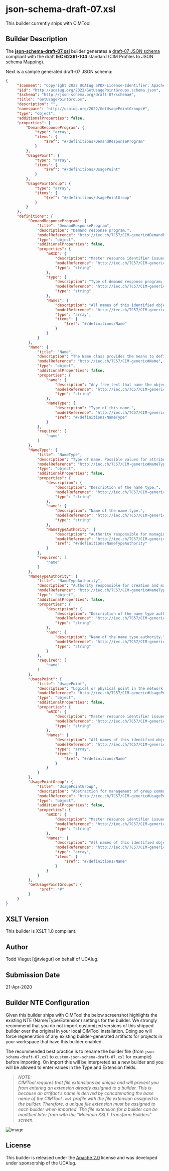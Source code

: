 # json-schema-draft-07.xsl

This builder currently ships with CIMTool.

## Builder Description

The **[json-schema-draft-07.xsl](json-schema-draft-07.xsl)** builder generates a [draft-07 JSON schema](https://json-schema.org/draft-07/json-schema-release-notes.html) compliant with the draft **IEC 62361-104** standard (CIM Profiles to JSON schema Mapping).

Next is a sample generated draft-07 JSON schema:

```JSON
{
     "$comment": "Copyright 2022 UCAIug SPDX-License-Identifier: Apache-2.0",
     "$id": "http://ucaiug.org/2022/GetUsagePointGroups.schema.json",
     "$schema": "http://json-schema.org/draft-07/schema#",
     "title": "GetUsagePointGroups",
     "description": "",
     "namespace": "http://ucaiug.org/2022/GetUsagePointGroups#",
     "type": "object",
     "additionalProperties": false,
     "properties": {
         "DemandResponseProgram": {
             "type": "array",
             "items": {
                 "$ref": "#/definitions/DemandResponseProgram"
             }
         },
         "UsagePoint": {
             "type": "array",
             "items": {
                 "$ref": "#/definitions/UsagePoint"
             }
         },
         "UsagePointGroup": {
             "type": "array",
             "items": {
                 "$ref": "#/definitions/UsagePointGroup"
             }
         }
     },
     "definitions": {
          "DemandResponseProgram": {
              "title": "DemandResponseProgram",
              "description": "Demand response program.",
              "modelReference": "http://iec.ch/TC57/CIM-generic#DemandResponseProgram",
              "type": "object",
              "additionalProperties": false,
              "properties": {
                  "mRID": {
                      "description": "Master resource identifier issued by a model authority. The mRID is unique within an exchange context. Global uniqueness is easily achieved by using a UUID, as specified in RFC 4122, for the mRID. The use of UUID is strongly recommended. For CIMXML data files in RDF syntax conforming to IEC 61970-552, the mRID is mapped to rdf:ID or rdf:about attributes that identify CIM object elements.",
                      "modelReference": "http://iec.ch/TC57/CIM-generic#IdentifiedObject.mRID",
                      "type": "string"
                  },
                  "type": {
                      "description": "Type of demand response program; examples are CPP (critical-peak pricing), RTP (real-time pricing), DLC (direct load control), DBP (demand bidding program), BIP (base interruptible program). Note that possible types change a lot and it would be impossible to enumerate them all.",
                      "modelReference": "http://iec.ch/TC57/CIM-generic#DemandResponseProgram.type",
                      "type": "string"
                  },
                  "Names": {
                      "description": "All names of this identified object.",
                      "modelReference": "http://iec.ch/TC57/CIM-generic#IdentifiedObject.Names",
                      "type": "array",
                      "items": {
                          "$ref": "#/definitions/Name"
                      }
                  }
              }
          },
          "Name": {
              "title": "Name",
              "description": "The Name class provides the means to define any number of human readable names for an object. A name is <b>not</b> to be used for defining inter-object relationships. For inter-object relationships instead use the object identification 'mRID'.",
              "modelReference": "http://iec.ch/TC57/CIM-generic#Name",
              "type": "object",
              "additionalProperties": false,
              "properties": {
                  "name": {
                      "description": "Any free text that name the object.",
                      "modelReference": "http://iec.ch/TC57/CIM-generic#Name.name",
                      "type": "string"
                  },
                  "NameType": {
                      "description": "Type of this name.",
                      "modelReference": "http://iec.ch/TC57/CIM-generic#Name.NameType",
                      "$ref": "#/definitions/NameType"
                  }
              },
              "required": [
                  "name"
              ]
          },
          "NameType": {
              "title": "NameType",
              "description": "Type of name. Possible values for attribute 'name' are implementation dependent but standard profiles may specify types. An enterprise may have multiple IT systems each having its own local name for the same object, e.g. a planning system may have different names from an EMS. An object may also have different names within the same IT system, e.g. localName as defined in CIM version 14. The definition from CIM14 is: The localName is a human readable name of the object. It is a free text name local to a node in a naming hierarchy similar to a file directory structure. A power system related naming hierarchy may be: Substation, VoltageLevel, Equipment etc. Children of the same parent in such a hierarchy have names that typically are unique among them.",
              "modelReference": "http://iec.ch/TC57/CIM-generic#NameType",
              "type": "object",
              "additionalProperties": false,
              "properties": {
                  "description": {
                      "description": "Description of the name type.",
                      "modelReference": "http://iec.ch/TC57/CIM-generic#NameType.description",
                      "type": "string"
                  },
                  "name": {
                      "description": "Name of the name type.",
                      "modelReference": "http://iec.ch/TC57/CIM-generic#NameType.name",
                      "type": "string"
                  },
                  "NameTypeAuthority": {
                      "description": "Authority responsible for managing names of this type.",
                      "modelReference": "http://iec.ch/TC57/CIM-generic#NameType.NameTypeAuthority",
                      "$ref": "#/definitions/NameTypeAuthority"
                  }
              },
              "required": [
                  "name"
              ]
          },
          "NameTypeAuthority": {
              "title": "NameTypeAuthority",
              "description": "Authority responsible for creation and management of names of a given type; typically an organization or an enterprise system.",
              "modelReference": "http://iec.ch/TC57/CIM-generic#NameTypeAuthority",
              "type": "object",
              "additionalProperties": false,
              "properties": {
                  "description": {
                      "description": "Description of the name type authority.",
                      "modelReference": "http://iec.ch/TC57/CIM-generic#NameTypeAuthority.description",
                      "type": "string"
                  },
                  "name": {
                      "description": "Name of the name type authority.",
                      "modelReference": "http://iec.ch/TC57/CIM-generic#NameTypeAuthority.name",
                      "type": "string"
                  }
              },
              "required": [
                  "name"
              ]
          },
          "UsagePoint": {
              "title": "UsagePoint",
              "description": "Logical or physical point in the network to which readings or events may be attributed. Used at the place where a physical or virtual meter may be located; however, it is not required that a meter be present.",
              "modelReference": "http://iec.ch/TC57/CIM-generic#UsagePoint",
              "type": "object",
              "additionalProperties": false,
              "properties": {
                  "mRID": {
                      "description": "Master resource identifier issued by a model authority. The mRID is unique within an exchange context. Global uniqueness is easily achieved by using a UUID, as specified in RFC 4122, for the mRID. The use of UUID is strongly recommended. For CIMXML data files in RDF syntax conforming to IEC 61970-552, the mRID is mapped to rdf:ID or rdf:about attributes that identify CIM object elements.",
                      "modelReference": "http://iec.ch/TC57/CIM-generic#IdentifiedObject.mRID",
                      "type": "string"
                  },
                  "Names": {
                      "description": "All names of this identified object.",
                      "modelReference": "http://iec.ch/TC57/CIM-generic#IdentifiedObject.Names",
                      "type": "array",
                      "items": {
                          "$ref": "#/definitions/Name"
                      }
                  }
              }
          },
          "UsagePointGroup": {
              "title": "UsagePointGroup",
              "description": "Abstraction for management of group communications within a two-way AMR system or the data for a group of related usage points. Commands can be issued to all of the usage points that belong to a usage point group using a defined group address and the underlying AMR communication infrastructure.",
              "modelReference": "http://iec.ch/TC57/CIM-generic#UsagePointGroup",
              "type": "object",
              "additionalProperties": false,
              "properties": {
                  "mRID": {
                      "description": "Master resource identifier issued by a model authority. The mRID is unique within an exchange context. Global uniqueness is easily achieved by using a UUID, as specified in RFC 4122, for the mRID. The use of UUID is strongly recommended. For CIMXML data files in RDF syntax conforming to IEC 61970-552, the mRID is mapped to rdf:ID or rdf:about attributes that identify CIM object elements.",
                      "modelReference": "http://iec.ch/TC57/CIM-generic#IdentifiedObject.mRID",
                      "type": "string"
                  },
                  "Names": {
                      "description": "All names of this identified object.",
                      "modelReference": "http://iec.ch/TC57/CIM-generic#IdentifiedObject.Names",
                      "type": "array",
                      "items": {
                          "$ref": "#/definitions/Name"
                      }
                  }
              }
          },
          "GetUsagePointGroups": {
               "$ref": "#"
          }
     }
}
```

## XSLT Version

This builder is XSLT 1.0 compliant.

## Author

Todd Viegut [@tviegut] on behalf of UCAIug.

## Submission Date

21-Apr-2020

## Builder NTE Configuration

Given this builder ships with CIMTool the below screenshot highlights the existing NTE (Name/Type/Extension) settings for the builder.  We strongly recommend that you do not import customized versions of this shipped builder over the original in your local CIMTool installation. Doing so will force regeneration of any existing builder-generated artifacts for projects in your workspace that have this builder enabled.

The recommended best practice is to rename the builder file  (from ```json-schema-draft-07.xsl``` to ```custom-json-schema-draft-07.xsl``` for example) before importing. On import this will be interpreted as a new builder and you will be allowed to enter values in the Type and Extension fields.

>*NOTE: </br>CIMTool requires that file extensions be unique and will prevent you from entering an extension already assigned to a builder. This is because an artifact's name is derived by concatenating the base name of the CIMTool ```.owl``` profile with the file extension assigned to the builder. Therefore, a unique file extension must be assigned to each builder when imported. The file extension for a builder can be modified later from with the "Maintain XSLT Transform Builders" screen.*

![image](import-builder.png)

## License

This builder is released under the [Apache 2.0](../../LICENSE) license and was developed under sponsorship of the UCAIug.

